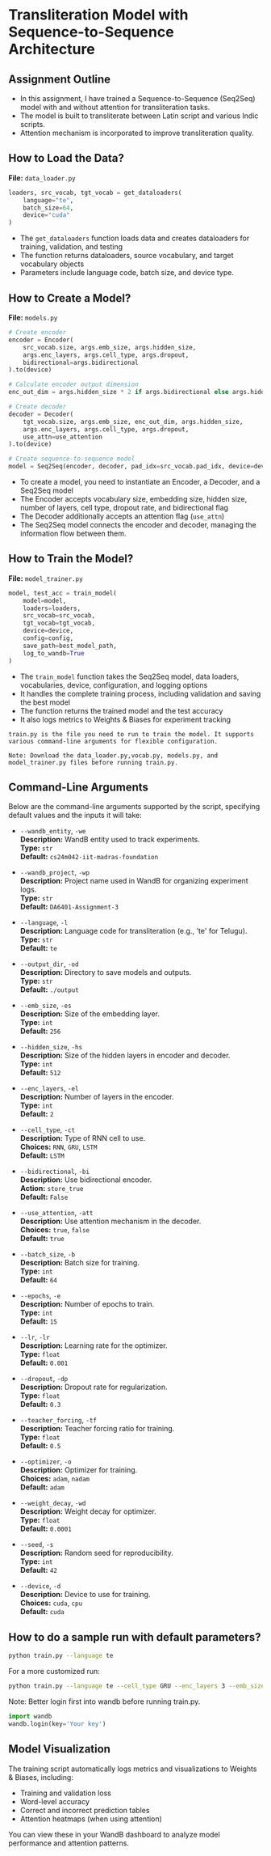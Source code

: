 # Transliteration Model with Sequence-to-Sequence Architecture

## Assignment Outline

- In this assignment, I have trained a Sequence-to-Sequence (Seq2Seq) model with and without attention for transliteration tasks.
- The model is built to transliterate between Latin script and various Indic scripts.
- Attention mechanism is incorporated to improve transliteration quality.

## How to Load the Data?

**File:** `data_loader.py`

```python
loaders, src_vocab, tgt_vocab = get_dataloaders(
    language="te",
    batch_size=64,
    device="cuda"
)
```

- The `get_dataloaders` function loads data and creates dataloaders for training, validation, and testing
- The function returns dataloaders, source vocabulary, and target vocabulary objects
- Parameters include language code, batch size, and device type.

## How to Create a Model?

**File:** `models.py`

```python
# Create encoder
encoder = Encoder(
    src_vocab.size, args.emb_size, args.hidden_size,
    args.enc_layers, args.cell_type, args.dropout, 
    bidirectional=args.bidirectional
).to(device)

# Calculate encoder output dimension
enc_out_dim = args.hidden_size * 2 if args.bidirectional else args.hidden_size

# Create decoder
decoder = Decoder(
    tgt_vocab.size, args.emb_size, enc_out_dim, args.hidden_size,
    args.enc_layers, args.cell_type, args.dropout, 
    use_attn=use_attention
).to(device)

# Create sequence-to-sequence model
model = Seq2Seq(encoder, decoder, pad_idx=src_vocab.pad_idx, device=device).to(device)
```

- To create a model, you need to instantiate an Encoder, a Decoder, and a Seq2Seq model
- The Encoder accepts vocabulary size, embedding size, hidden size, number of layers, cell type, dropout rate, and bidirectional flag
- The Decoder additionally accepts an attention flag (`use_attn`)
- The Seq2Seq model connects the encoder and decoder, managing the information flow between them.

## How to Train the Model?

**File:** `model_trainer.py`

```python
model, test_acc = train_model(
    model=model,
    loaders=loaders,
    src_vocab=src_vocab,
    tgt_vocab=tgt_vocab,
    device=device,
    config=config,
    save_path=best_model_path,
    log_to_wandb=True
)
```

- The `train_model` function takes the Seq2Seq model, data loaders, vocabularies, device, configuration, and logging options
- It handles the complete training process, including validation and saving the best model
- The function returns the trained model and the test accuracy
- It also logs metrics to Weights & Biases for experiment tracking

```text
train.py is the file you need to run to train the model. It supports various command-line arguments for flexible configuration.

Note: Download the data_loader.py,vocab.py, models.py, and model_trainer.py files before running train.py.
```

## Command-Line Arguments

Below are the command-line arguments supported by the script, specifying default values and the inputs it will take:

- `--wandb_entity`, `-we`  
  **Description:** WandB entity used to track experiments.  
  **Type:** `str`  
  **Default:** `cs24m042-iit-madras-foundation`

- `--wandb_project`, `-wp`  
  **Description:** Project name used in WandB for organizing experiment logs.  
  **Type:** `str`  
  **Default:** `DA6401-Assignment-3`

- `--language`, `-l`  
  **Description:** Language code for transliteration (e.g., 'te' for Telugu).  
  **Type:** `str`  
  **Default:** `te`


- `--output_dir`, `-od`  
  **Description:** Directory to save models and outputs.  
  **Type:** `str`  
  **Default:** `./output`

- `--emb_size`, `-es`  
  **Description:** Size of the embedding layer.  
  **Type:** `int`  
  **Default:** `256`

- `--hidden_size`, `-hs`  
  **Description:** Size of the hidden layers in encoder and decoder.  
  **Type:** `int`  
  **Default:** `512`

- `--enc_layers`, `-el`  
  **Description:** Number of layers in the encoder.  
  **Type:** `int`  
  **Default:** `2`

- `--cell_type`, `-ct`  
  **Description:** Type of RNN cell to use.  
  **Choices:** `RNN`, `GRU`, `LSTM`  
  **Default:** `LSTM`

- `--bidirectional`, `-bi`  
  **Description:** Use bidirectional encoder.  
  **Action:** `store_true`  
  **Default:** `False`

- `--use_attention`, `-att`  
  **Description:** Use attention mechanism in the decoder.  
  **Choices:** `true`, `false`  
  **Default:** `true`

- `--batch_size`, `-b`  
  **Description:** Batch size for training.  
  **Type:** `int`  
  **Default:** `64`

- `--epochs`, `-e`  
  **Description:** Number of epochs to train.  
  **Type:** `int`  
  **Default:** `15`

- `--lr`, `-lr`  
  **Description:** Learning rate for the optimizer.  
  **Type:** `float`  
  **Default:** `0.001`

- `--dropout`, `-dp`  
  **Description:** Dropout rate for regularization.  
  **Type:** `float`  
  **Default:** `0.3`

- `--teacher_forcing`, `-tf`  
  **Description:** Teacher forcing ratio for training.  
  **Type:** `float`  
  **Default:** `0.5`

- `--optimizer`, `-o`  
  **Description:** Optimizer for training.  
  **Choices:** `adam`, `nadam`  
  **Default:** `adam`

- `--weight_decay`, `-wd`  
  **Description:** Weight decay for optimizer.  
  **Type:** `float`  
  **Default:** `0.0001`

- `--seed`, `-s`  
  **Description:** Random seed for reproducibility.  
  **Type:** `int`  
  **Default:** `42`

- `--device`, `-d`  
  **Description:** Device to use for training.  
  **Choices:** `cuda`, `cpu`  
  **Default:** `cuda`

## How to do a sample run with default parameters?

```bash
python train.py --language te
```

For a more customized run:

```bash
python train.py --language te --cell_type GRU --enc_layers 3 --emb_size 256 --hidden_size 512 --batch_size 64 --lr 0.001 --teacher_forcing 0.5 --optimizer adam
```

Note: Better login first into wandb before running train.py.

```python
import wandb
wandb.login(key='Your key')
```

## Model Visualization

The training script automatically logs metrics and visualizations to Weights & Biases, including:

- Training and validation loss
- Word-level accuracy
- Correct and incorrect prediction tables
- Attention heatmaps (when using attention)

You can view these in your WandB dashboard to analyze model performance and attention patterns.
